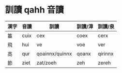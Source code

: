 # 訓讀 qahh 音讀

| 漢字 | 音讀 | 訓讀 | 訓讀/漳 | 訓讀/泉 |
| --- | --- | --- | --- | --- |
| 箠 | cuix | cex | coex | cerx |
| 飛 | hui | ve | voe | ver |
| 高 | qur | qoainnx/quinnx | qoanx | qirinnx |
| 節 | ziet | zat/zoeh | zeh | zereh |
